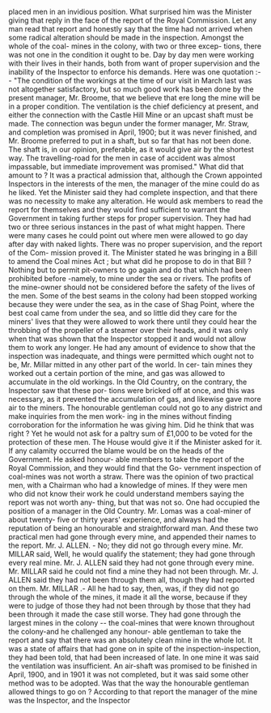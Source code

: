 placed men in an invidious position. What surprised him was the Minister giving that reply in the face of the report of the Royal Commission. Let any man read that report and honestly say that the time had not arrived when some radical alteration should be made in the inspection. Amongst the whole of the coal- mines in the colony, with two or three excep- tions, there was not one in the condition it ought to be. Day by day men were working with their lives in their hands, both from want of proper supervision and the inability of the Inspector to enforce his demands. Here was one quotation :-- "The condition of the workings at the time of our visit in March last was not altogether satisfactory, but so much good work has been done by the present manager, Mr. Broome, that we believe that ere long the mine will be in a proper condition. The ventilation is the chief deficiency at present, and either the connection with the Castle Hill Mine or an upcast shaft must be made. The connection was begun under the former manager, Mr. Straw, and completion was promised in April, 1900; but it was never finished, and Mr. Broome preferred to put in a shaft, but so far that has not been done. The shaft is, in our opinion, preferable, as it would give air by the shortest way. The travelling-road for the men in case of accident was almost impassable, but immediate improvement was promised." What did that amount to ? It was a practical admission that, although the Crown appointed Inspectors in the interests of the men, the manager of the mine could do as he liked. Yet the Minister said they had complete inspection, and that there was no necessity to make any alteration. He would ask members to read the report for themselves and they would find sufficient to warrant the Government in taking further steps for proper supervision. They had had two or three serious instances in the past of what might happen. There were many cases he could point out where men were allowed to go day after day with naked lights. There was no proper supervision, and the report of the Com- mission proved it. The Minister stated he was bringing in a Bill to amend the Coal mines Act ; but what did he propose to do in that Bill ? Nothing but to permit pit-owners to go again and do that which had been prohibited before -namely, to mine under the sea or rivers. The profits of the mine-owner should not be considered before the safety of the lives of the men. Some of the best seams in the colony had been stopped working because they were under the sea, as in the case of Shag Point, where the best coal came from under the sea, and so little did they care for the miners' lives that they were allowed to work there until they could hear the throbbing of the propeller of a steamer over their heads, and it was only when that was shown that the Inspector stopped it and would not allow them to work any longer. He had any amount of evidence to show that the inspection was inadequate, and things were permitted which ought not to be, Mr. Millar mitted in any other part of the world. In cer- tain mines they worked out a certain portion of the mine, and gas was allowed to accumulate in the old workings. In the Old Country, on the contrary, the Inspector saw that these por- tions were bricked off at once, and this was necessary, as it prevented the accumulation of gas, and likewise gave more air to the miners. The honourable gentleman could not go to any district and make inquiries from the men work- ing in the mines without finding corroboration for the information he was giving him. Did he think that was right ? Yet he would not ask for a paltry sum of £1,000 to be voted for the protection of these men. The House would give it if the Minister asked for it. If any calamity occurred the blame would be on the heads of the Government. He asked honour- able members to take the report of the Royal Commission, and they would find that the Go- vernment inspection of coal-mines was not worth a straw. There was the opinion of two practical men, with a Chairman who had a knowledge of mines. If they were men who did not know their work he could understand members saying the report was not worth any- thing, but that was not so. One had occupied the position of a manager in the Old Country. Mr. Lomas was a coal-miner of about twenty- five or thirty years' experience, and always had the reputation of being an honourable and straightforward man. And these two practical men had gone through every mine, and appended their names to the report. Mr. J. ALLEN. - No; they did not go through every mine. Mr. MILLAR said, Well, he would qualify the statement; they had gone through every real mine. Mr. J. ALLEN said they had not gone through every mine. Mr. MILLAR said he could not find a mine they had not been through. Mr. J. ALLEN said they had not been through them all, though they had reported on them. Mr. MILLAR .- All he had to say, then, was, if they did not go through the whole of the mines, it made it all the worse, because if they were to judge of those they had not been through by those that they had been through it made the case still worse. They had gone through the largest mines in the colony -- the coal-mines that were known throughout the colony-and he challenged any honour- able gentleman to take the report and say that there was an absolutely clean mine in the whole lot. It was a state of affairs that had gone on in spite of the inspection-inspection, they had been told, that had been increased of late. In one mine it was said the ventilation was insufficient. An air-shaft was promised to be finished in April, 1900, and in 1901 it was not completed, but it was said some other method was to be adopted. Was that the way the honourable gentleman allowed things to go on ? According to that report the manager of the mine was the Inspector, and the Inspector 